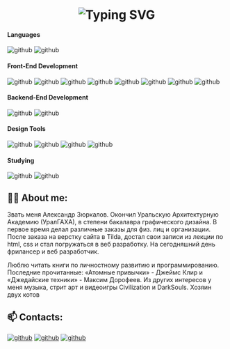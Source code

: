 <div align="center">
  <!--     <img src="https://media.giphy.com/media/M9gbBd9nbDrOTu1Mqx/giphy.gif" width="150"/> -->
    <h1>
        <img src="https://readme-typing-svg.herokuapp.com?font=Jetbrains+mono&size=28&duration=3500&color=FFF&center=true&vCenter=true&width=450&lines=Hi+👋..;I'm+Alex,+designer..;..and+web+developer;Wellcome+to+my+Github!+🤖+;" alt="Typing SVG"/>
    </h1>
</div>

#### Languages

![github](https://img.shields.io/badge/JavaScript-262627?style=for-the-badge&logo=JavaScript&logoColor=#FFCE00) ![github](https://img.shields.io/badge/TypeScript-186BFF?style=for-the-badge&logo=TypeScript&logoColor=white) 

#### Front-End Development

![github](https://img.shields.io/badge/html5-262627?style=for-the-badge&logo=html5&logoColor=E34F26)
![github](https://img.shields.io/badge/sass-262627?style=for-the-badge&logo=sass&logoColor=E6526F)
![github](https://img.shields.io/badge/css3-186BFF?style=for-the-badge&logo=css3&logoColor=white)
![github](https://img.shields.io/badge/React-186BFF?style=for-the-badge&logo=React&logoColor=white)
![github](https://img.shields.io/badge/Redux-186BFF?style=for-the-badge&logo=Redux&logoColor=white)
![github](https://img.shields.io/badge/mui-186BFF?style=for-the-badge&logo=mui&logoColor=white)
![github](https://img.shields.io/badge/webpack-186BFF?style=for-the-badge&logo=webpack&logoColor=white)
![github](https://img.shields.io/badge/jest-262627?style=for-the-badge&logo=jest&logoColor=C21325)

#### Backend-End Development

![github](https://img.shields.io/badge/nestjs-262627?style=for-the-badge&logo=nestjs&logoColor=E0234E)
![github](https://img.shields.io/badge/mongodb-262627?style=for-the-badge&logo=mongodb&logoColor=47A248)

#### Design Tools

![github](https://img.shields.io/badge/photoshop-262627?style=for-the-badge&logo=adobephotoshop&logoColor=186BFF)
![github](https://img.shields.io/badge/illustrator-262627?style=for-the-badge&logo=adobeillustrator&logoColor=FF9A00)
![github](https://img.shields.io/badge/figma-262627?style=for-the-badge&logo=figma&logoColor=white)
![github](https://img.shields.io/badge/tilda-262627?style=for-the-badge&logo=tildapublishing&logoColor=white)

#### Studying

![github](https://img.shields.io/badge/webgpu-186BFF?style=for-the-badge&logo=webgpu&logoColor=white)
![github](https://img.shields.io/badge/threejs-262627?style=for-the-badge&logo=threedotjs&logoColor=white)

## 👨‍💻 About me:
<p>Звать меня Александр Зюркалов. Окончил Уральскую Архитектурную Академию (УралГАХА), в степени бакалавра графического дизайна. В первое время делал различные заказы для физ. лиц и организации. После заказа на верстку сайта в Tilda, достал свои записи из лекции по html, css и стал погружаться в веб разработку. На сегодняшний день фрилансер и веб разработчик.
</p>
<p>Люблю читать книги по личностному развитию и программированию. 
Последние прочитанные: «Атомные привычки» - Джеймс Клир и «Джедайские техники» - Максим Дорофеев.
Из других интересов у меня музыка, стрит арт и видеоигры Civilization и DarkSouls. Хозяин двух котов
</p>

## 📫 Contacts: 

[![github](https://img.shields.io/badge/telegram-186BFF?style=for-the-badge&logo=telegram&logoColor=white)](https://t.me/A_Zyurkalov)
[![github](https://img.shields.io/badge/gmail-262627?style=for-the-badge&logo=gmail&logoColor=EA4335)](https://mail.google.com/mail/?view=cm&fs=1&to=Zyurkalov@gmail.com)
[![github](https://img.shields.io/badge/pinterest-262627?style=for-the-badge&logo=pinterest&logoColor=BD081C)](https://ru.pinterest.com/A_Zyurkalov/)
